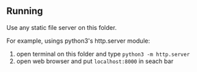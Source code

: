 ## Running
Use any static file server on this folder.

For example, usings python3's http.server module: 
1. open terminal on this folder and type `python3 -m http.server` 
2. open web browser and put `localhost:8000` in seach bar